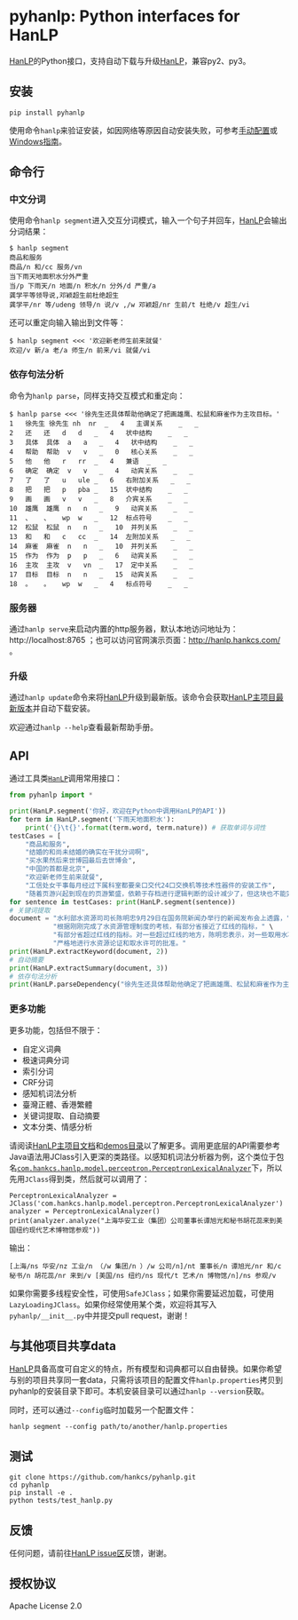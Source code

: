 
# pyhanlp: Python interfaces for HanLP

[HanLP](https://github.com/hankcs/HanLP)的Python接口，支持自动下载与升级[HanLP](https://github.com/hankcs/HanLP)，兼容py2、py3。

## 安装

```
pip install pyhanlp
```

使用命令`hanlp`来验证安装，如因网络等原因自动安装失败，可参考[手动配置](https://github.com/hankcs/pyhanlp/wiki/%E6%89%8B%E5%8A%A8%E9%85%8D%E7%BD%AE)或[Windows指南](https://github.com/hankcs/pyhanlp/wiki/Windows)。

## 命令行

### 中文分词

使用命令`hanlp segment`进入交互分词模式，输入一个句子并回车，[HanLP](https://github.com/hankcs/HanLP)会输出分词结果：

```
$ hanlp segment
商品和服务
商品/n 和/cc 服务/vn
当下雨天地面积水分外严重
当/p 下雨天/n 地面/n 积水/n 分外/d 严重/a
龚学平等领导说,邓颖超生前杜绝超生
龚学平/nr 等/udeng 领导/n 说/v ,/w 邓颖超/nr 生前/t 杜绝/v 超生/vi
```

还可以重定向输入输出到文件等：

```
$ hanlp segment <<< '欢迎新老师生前来就餐'               
欢迎/v 新/a 老/a 师生/n 前来/vi 就餐/vi
```

### 依存句法分析

命令为`hanlp parse`，同样支持交互模式和重定向：

```
$ hanlp parse <<< '徐先生还具体帮助他确定了把画雄鹰、松鼠和麻雀作为主攻目标。'         
1	徐先生	徐先生	nh	nr	_	4	主谓关系	_	_
2	还	还	d	d	_	4	状中结构	_	_
3	具体	具体	a	a	_	4	状中结构	_	_
4	帮助	帮助	v	v	_	0	核心关系	_	_
5	他	他	r	rr	_	4	兼语	_	_
6	确定	确定	v	v	_	4	动宾关系	_	_
7	了	了	u	ule	_	6	右附加关系	_	_
8	把	把	p	pba	_	15	状中结构	_	_
9	画	画	v	v	_	8	介宾关系	_	_
10	雄鹰	雄鹰	n	n	_	9	动宾关系	_	_
11	、	、	wp	w	_	12	标点符号	_	_
12	松鼠	松鼠	n	n	_	10	并列关系	_	_
13	和	和	c	cc	_	14	左附加关系	_	_
14	麻雀	麻雀	n	n	_	10	并列关系	_	_
15	作为	作为	p	p	_	6	动宾关系	_	_
16	主攻	主攻	v	vn	_	17	定中关系	_	_
17	目标	目标	n	n	_	15	动宾关系	_	_
18	。	。	wp	w	_	4	标点符号	_	_
```

### 服务器

通过`hanlp serve`来启动内置的http服务器，默认本地访问地址为：http://localhost:8765 ；也可以访问官网演示页面：http://hanlp.hankcs.com/ 。

### 升级

通过`hanlp update`命令来将[HanLP](https://github.com/hankcs/HanLP)升级到最新版。该命令会获取[HanLP主项目最新版本](https://github.com/hankcs/HanLP/releases)并自动下载安装。

欢迎通过`hanlp --help`查看最新帮助手册。

## API

通过工具类[`HanLP`](https://github.com/hankcs/HanLP/blob/master/src/main/java/com/hankcs/hanlp/HanLP.java#L42)调用常用接口：

```python
from pyhanlp import *

print(HanLP.segment('你好，欢迎在Python中调用HanLP的API'))
for term in HanLP.segment('下雨天地面积水'):
    print('{}\t{}'.format(term.word, term.nature)) # 获取单词与词性
testCases = [
    "商品和服务",
    "结婚的和尚未结婚的确实在干扰分词啊",
    "买水果然后来世博园最后去世博会",
    "中国的首都是北京",
    "欢迎新老师生前来就餐",
    "工信处女干事每月经过下属科室都要亲口交代24口交换机等技术性器件的安装工作",
    "随着页游兴起到现在的页游繁盛，依赖于存档进行逻辑判断的设计减少了，但这块也不能完全忽略掉。"]
for sentence in testCases: print(HanLP.segment(sentence))
# 关键词提取
document = "水利部水资源司司长陈明忠9月29日在国务院新闻办举行的新闻发布会上透露，" \
           "根据刚刚完成了水资源管理制度的考核，有部分省接近了红线的指标，" \
           "有部分省超过红线的指标。对一些超过红线的地方，陈明忠表示，对一些取用水项目进行区域的限批，" \
           "严格地进行水资源论证和取水许可的批准。"
print(HanLP.extractKeyword(document, 2))
# 自动摘要
print(HanLP.extractSummary(document, 3))
# 依存句法分析
print(HanLP.parseDependency("徐先生还具体帮助他确定了把画雄鹰、松鼠和麻雀作为主攻目标。"))
```

### 更多功能

更多功能，包括但不限于：

- 自定义词典
- 极速词典分词
- 索引分词
- CRF分词
- 感知机词法分析
- 臺灣正體、香港繁體
- 关键词提取、自动摘要
- 文本分类、情感分析

请阅读[HanLP主项目文档](https://github.com/hankcs/HanLP/blob/master/README.md)和[demos目录](https://github.com/hankcs/pyhanlp/tree/master/tests/demos)以了解更多。调用更底层的API需要参考Java语法用JClass引入更深的类路径。以感知机词法分析器为例，这个类位于包名[`com.hankcs.hanlp.model.perceptron.PerceptronLexicalAnalyzer`](https://github.com/hankcs/HanLP/blob/master/src/main/java/com/hankcs/hanlp/model/perceptron/PerceptronLexicalAnalyzer.java)下，所以先用`JClass`得到类，然后就可以调用了：

```
PerceptronLexicalAnalyzer = JClass('com.hankcs.hanlp.model.perceptron.PerceptronLexicalAnalyzer')
analyzer = PerceptronLexicalAnalyzer()
print(analyzer.analyze("上海华安工业（集团）公司董事长谭旭光和秘书胡花蕊来到美国纽约现代艺术博物馆参观"))
```

输出：

```
[上海/ns 华安/nz 工业/n （/w 集团/n ）/w 公司/n]/nt 董事长/n 谭旭光/nr 和/c 秘书/n 胡花蕊/nr 来到/v [美国/ns 纽约/ns 现代/t 艺术/n 博物馆/n]/ns 参观/v
```

如果你需要多线程安全性，可使用`SafeJClass`；如果你需要延迟加载，可使用`LazyLoadingJClass`。如果你经常使用某个类，欢迎将其写入`pyhanlp/__init__.py`中并提交pull request，谢谢！

## 与其他项目共享data

[HanLP](https://github.com/hankcs/HanLP)具备高度可自定义的特点，所有模型和词典都可以自由替换。如果你希望与别的项目共享同一套data，只需将该项目的配置文件`hanlp.properties`拷贝到pyhanlp的安装目录下即可。本机安装目录可以通过`hanlp --version`获取。

同时，还可以通过`--config`临时加载另一个配置文件：

```
hanlp segment --config path/to/another/hanlp.properties
```

## 测试

```
git clone https://github.com/hankcs/pyhanlp.git
cd pyhanlp
pip install -e .
python tests/test_hanlp.py
```

## 反馈

任何问题，请前往[HanLP issue区](https://github.com/hankcs/HanLP/issues)反馈，谢谢。

## 授权协议

Apache License 2.0




